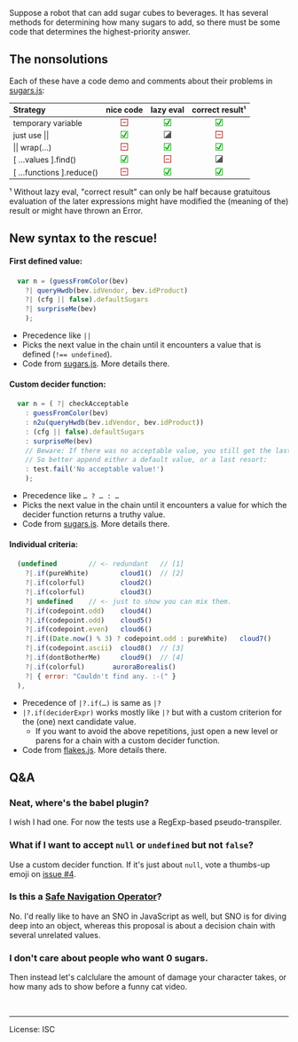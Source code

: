 ﻿
<!-- SSI tags powered by npm://readme-ssi -->

Suppose a robot that can add sugar cubes to beverages.
It has several methods for determining how many sugars to add,
so there must be some code that determines the highest-priority answer.


The nonsolutions
----------------

Each of these have a code demo and comments about their problems
in [sugars.js](sugars.js):

| Strategy                  | nice code   | lazy eval   | correct result¹ |
|:------------------------- |:-----------:|:-----------:|:-----------:|
| temporary variable        | ![☐][ck-no] | ![☑][ck-hz] | ![☑][ck-hz] |
| just use &#124;&#124;     | ![☑][ck-hz] | ![☑][ck-pt] | ![☐][ck-no] |
| &#124;&#124; wrap(…)      | ![☐][ck-no] | ![☑][ck-hz] | ![☑][ck-hz] |
| [ …values ].find()        | ![☑][ck-hz] | ![☐][ck-no] | ![☑][ck-pt] |
| [ …functions ].reduce()   | ![☐][ck-no] | ![☑][ck-hz] | ![☑][ck-hz] |

¹ Without lazy eval, "correct result" can only be half because
gratuitous evaluation of the later expressions might have modified
the (meaning of the) result or might have thrown an Error.


New syntax to the rescue!
-------------------------

#### First defined value:

<!--#include file="sugars.js" start="  //§new-syntax" stop="  //§"
  code="javascript" -->
<!--#verbatim lncnt="7" -->
```javascript
  var n = (guessFromColor(bev)
    ?| queryHwdb(bev.idVendor, bev.idProduct)
    ?| (cfg || false).defaultSugars
    ?| surpriseMe(bev)
    );
```
<!--/include-->

  * Precedence like `||`
  * Picks the next value in the chain until it encounters a value
    that is defined (`!== undefined`).
  * Code from [sugars.js](sugars.js). More details there.


#### Custom decider function:

<!--#include file="sugars.js" start="  //§custom-decider-func" stop="  //§"
  code="javascript" -->
<!--#verbatim lncnt="11" -->
```javascript
  var n = ( ?| checkAcceptable
    : guessFromColor(bev)
    : n2u(queryHwdb(bev.idVendor, bev.idProduct))
    : (cfg || false).defaultSugars
    : surpriseMe(bev)
    // Beware: If there was no acceptable value, you still get the last one!
    // So better append either a default value, or a last resort:
    : test.fail('No acceptable value!')
    );
```
<!--/include-->

  * Precedence like `… ? … : …`
  * Picks the next value in the chain until it encounters a value
    for which the decider function returns a truthy value.
  * Code from [sugars.js](sugars.js). More details there.


#### Individual criteria:

<!--#include file="flakes.js" start="  //§pseudo-method-if" stop="  //§"
  code="javascript" -->
<!--#verbatim lncnt="16" -->
```javascript
  (undefined        // <- redundant   // [1]
    ?|.if(pureWhite)        cloud1()  // [2]
    ?|.if(colorful)         cloud2()
    ?|.if(colorful)         cloud3()
    ?| undefined    // <- just to show you can mix them.
    ?|.if(codepoint.odd)    cloud4()
    ?|.if(codepoint.odd)    cloud5()
    ?|.if(codepoint.even)   cloud6()
    ?|.if((Date.now() % 3) ? codepoint.odd : pureWhite)   cloud7()
    ?|.if(codepoint.ascii)  cloud8()  // [3]
    ?|.if(dontBotherMe)     cloud9()  // [4]
    ?|.if(colorful)       auroraBorealis()
    ?| { error: "Couldn't find any. :-(" }
  ),
```
<!--/include-->

  * Precedence of `|?.if(…)` is same as `|?`
  * `|?.if(deciderExpr)` works mostly like `|?` but with
    a custom criterion for the (one) next candidate value.
    * If you want to avoid the above repetitions, just open a new
      level or parens for a chain with a custom decider function.
  * Code from [flakes.js](flakes.js). More details there.



Q&amp;A
-------

### Neat, where's the babel plugin?

I wish I had one.
For now the tests use a RegExp-based pseudo-transpiler.


### What if I want to accept `null` or `undefined` but not `false`?

Use a custom decider function.
If it's just about `null`, vote a thumbs-up emoji on
[issue #4](https://github.com/mk-pmb/es-fallback-first-defined-value/issues/4).


### Is this a [Safe Navigation Operator][safe-nav-op]?

No. I'd really like to have an SNO in JavaScript as well,
but SNO is for diving deep into an object, whereas this proposal
is about a decision chain with several unrelated values.


### I don't care about people who want 0 sugars.

Then instead let's calclulare the amount of damage your character takes,
or how many ads to show before a funny cat video.





&nbsp;

  [safe-nav-op]: https://en.wikipedia.org/wiki/Safe_navigation_operator
  [ck-hz]: https://raw.githubusercontent.com/mk-pmb/misc/master/gfm-util/img/checkmark-has.gif "☑"
  [ck-up]: https://raw.githubusercontent.com/mk-pmb/misc/master/gfm-util/img/checkmark-up.gif "⟎"
  [ck-pt]: https://raw.githubusercontent.com/mk-pmb/misc/master/gfm-util/img/checkmark-partial.gif "◪"
  [ck-no]: https://raw.githubusercontent.com/mk-pmb/misc/master/gfm-util/img/checkmark-minus.gif "☐"

-----

License: ISC
